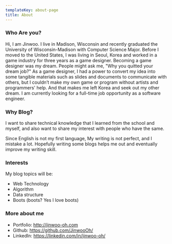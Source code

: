```yaml
---
templateKey: about-page
title: About
---
```

### Who Are you?

Hi, I am Jinwoo. I live in Madison, Wisconsin and recently graduated the University of Wisconsin-Madison with Computer Science Major. Before I moved to the United States, I was living in Seoul, Korea and worked in a game industry for three years as a game designer. Becoming a game designer was my dream. People might ask me, "Why you quitted your dream job?" As a game designer, I had a power to convert my idea into some tangible materials such as slides and documents to communicate with others, but I couldn’t make my own game or program without artists and programmers' help. And that makes me left Korea and seek out my other dream. I am currently looking for a full-time job opportunity as a software engineer. 

### Why Blog? 

I want to share technical knowledge that I learned from the school and myself, and also want to share my interest with people who have the same. 

Since English is not my first language, My writing is not perfect, and I mistake a lot. Hopefully writing some blogs helps me out and eventually improve my writing skill. 

### Interests

My blog topics will be: 

* Web Technology
* Algorithm 
* Data structure
* Boots (boots? Yes I love boots)

### More about me

* Portfolio: <http://jinwoo-oh.com>
* Github: <https://github.com/JinwooOh/>
* LinkedIn: <https://linkedin.com/in/jinwoo-oh/>
